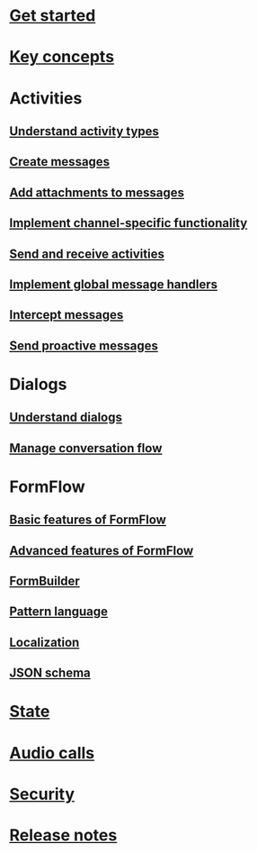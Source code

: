 # [Get started](~/dotnet/index.md)
# [Key concepts](~/dotnet/concepts.md)
# Activities
## [Understand activity types](~/dotnet/activities.md)
## [Create messages](~/dotnet/create-messages.md)
## [Add attachments to messages](~/dotnet/add-attachments.md)
## [Implement channel-specific functionality](~/dotnet/channeldata.md)
## [Send and receive activities](~/dotnet/connector.md)
## [Implement global message handlers](~/dotnet/global-handlers.md)
## [Intercept messages](~/dotnet/middleware.md)
## [Send proactive messages](~/dotnet/proactive-messages.md)
# Dialogs
## [Understand dialogs](~/dotnet/dialogs.md)
## [Manage conversation flow](~/dotnet/manage-conversation-flow.md)
# FormFlow
## [Basic features of FormFlow](~/dotnet/formflow.md)
## [Advanced features of FormFlow](~/dotnet/formflow-advanced.md)
## [FormBuilder](~/dotnet/formflow-formbuilder.md)
## [Pattern language](~/dotnet/formflow-pattern-language.md)
## [Localization](~/dotnet/formflow-localize.md)
## [JSON schema](~/dotnet/formflow-json-schema.md)
# [State](~/dotnet/state.md)
# [Audio calls](~/dotnet/audio-calls.md)
# [Security](~/dotnet/security.md)
# [Release notes](~/dotnet/release-notes.md)
